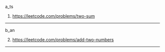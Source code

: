 a_ts

1) https://leetcode.com/problems/two-sum

----------------------------------------

b_an

2) https://leetcode.com/problems/add-two-numbers

----------------------------------------